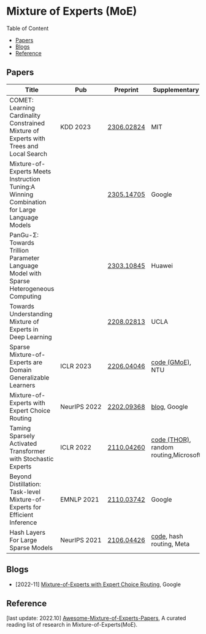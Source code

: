 # Mixture of Experts (MoE)

Table of Content

- [Papers](#papers)
- [Blogs](#blogs)
- [Reference](#reference)

## Papers

| Title                                                                                       | Pub           | Preprint                                    | Supplementary                                                                                             |
| ------------------------------------------------------------------------------------------- | ------------- | ------------------------------------------- | --------------------------------------------------------------------------------------------------------- |
| COMET: Learning Cardinality Constrained Mixture of Experts with Trees and Local Search      | KDD 2023      | [2306.02824](https://arxiv.org/abs/2306.02824) | MIT                                                                                                       |
| Mixture-of-Experts Meets Instruction Tuning:A Winning Combination for Large Language Models |               | [2305.14705](https://arxiv.org/abs/2305.14705) | Google                                                                                                    |
| PanGu-Σ: Towards Trillion Parameter Language Model with Sparse Heterogeneous Computing     |               | [2303.10845](https://arxiv.org/abs/2303.10845) | Huawei                                                                                                    |
| Towards Understanding Mixture of Experts in Deep Learning                                   |               | [2208.02813](https://arxiv.org/abs/2208.02813) | UCLA                                                                                                      |
| Sparse Mixture-of-Experts are Domain Generalizable Learners                                 | ICLR 2023     | [2206.04046](https://arxiv.org/abs/2206.04046) | [code (GMoE)](https://github.com/Luodian/Generalizable-Mixture-of-Experts), NTU                              |
| Mixture-of-Experts with Expert Choice Routing                                               | NeurIPS 2022  | [2202.09368](https://arxiv.org/abs/2202.09368) | [blog](https://ai.googleblog.com/2022/11/mixture-of-experts-with-expert-choice.html), Google                 |
| Taming Sparsely Activated Transformer with Stochastic Experts                               | ICLR 2022     | [2110.04260](https://arxiv.org/abs/2110.04260) | [code (THOR)](https://github.com/microsoft/Stochastic-Mixture-of-Experts), random routing,Microsoft          |
| Beyond Distillation: Task-level Mixture-of-Experts for Efficient Inference                  | EMNLP 2021    | [2110.03742](https://arxiv.org/abs/2110.03742) | Google                                                                                                    |
| Hash Layers For Large Sparse Models                                                         | NeurIPS 2021 | [2106.04426](https://arxiv.org/abs/2106.04426) | [code](https://github.com/facebookresearch/ParlAI/tree/main/projects/params_vs_compute), hash routing, Meta |

## Blogs

- [2022-11] [Mixture-of-Experts with Expert Choice Routing](https://ai.googleblog.com/2022/11/mixture-of-experts-with-expert-choice.html), Google

## Reference

[last update: 2022.10] [Awesome-Mixture-of-Experts-Papers](https://github.com/codecaution/Awesome-Mixture-of-Experts-Papers), A curated reading list of research in Mixture-of-Experts(MoE).
